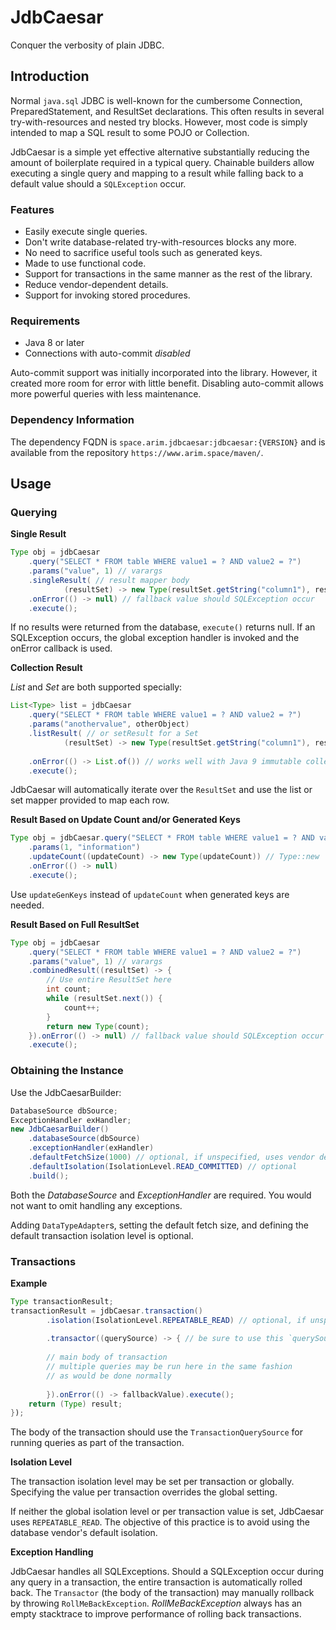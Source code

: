 
# JdbCaesar

Conquer the verbosity of plain JDBC.

## Introduction

Normal `java.sql` JDBC is well-known for the cumbersome Connection, PreparedStatement, and ResultSet declarations. This often results in several try-with-resources and nested try blocks. However, most code is simply intended to map a SQL result to some POJO or Collection.

JdbCaesar is a simple yet effective alternative substantially reducing the amount of boilerplate required in a typical query. Chainable builders allow executing a single query and mapping to a result while falling back to a default value should a `SQLException` occur.

### Features

* Easily execute single queries.
* Don't write database-related try-with-resources blocks any more.
* No need to sacrifice useful tools such as generated keys.
* Made to use functional code.
* Support for transactions in the same manner as the rest of the library.
* Reduce vendor-dependent details.
* Support for invoking stored procedures.

### Requirements

* Java 8 or later
* Connections with auto-commit *disabled*

Auto-commit support was initially incorporated into the library. However, it created more room for error with little benefit. Disabling auto-commit allows more powerful queries with less maintenance.

### Dependency Information

The dependency FQDN is `space.arim.jdbcaesar:jdbcaesar:{VERSION}` and is available from the repository `https://www.arim.space/maven/`.

## Usage

### Querying

**Single Result**

```java
Type obj = jdbCaesar
	.query("SELECT * FROM table WHERE value1 = ? AND value2 = ?")
	.params("value", 1) // varargs
	.singleResult( // result mapper body
			(resultSet) -> new Type(resultSet.getString("column1"), resultSet.getInt("column2")))
	.onError(() -> null) // fallback value should SQLException occur
	.execute();
```

If no results were returned from the database, `execute()` returns null. If an SQLException occurs, the global exception handler
is invoked and the onError callback is used.

**Collection Result**

*List* and *Set* are both supported specially:

```java
List<Type> list = jdbCaesar
	.query("SELECT * FROM table WHERE value1 = ? AND value2 = ?")
	.params("anothervalue", otherObject)
	.listResult( // or setResult for a Set
			(resultSet) -> new Type(resultSet.getString("column1"), resultSet.getInt("column2")))
			
	.onError(() -> List.of()) // works well with Java 9 immutable collection factories
	.execute();
```

JdbCaesar will automatically iterate over the `ResultSet` and use the list or set mapper provided to map
each row.

**Result Based on Update Count and/or Generated Keys**

```java
Type obj = jdbCaesar.query("SELECT * FROM table WHERE value1 = ? AND value2 = ?")
	.params(1, "information")
	.updateCount((updateCount) -> new Type(updateCount)) // Type::new
	.onError(() -> null)
	.execute();
```

Use `updateGenKeys` instead of `updateCount` when generated keys are needed.

**Result Based on Full ResultSet**

```java
Type obj = jdbCaesar
	.query("SELECT * FROM table WHERE value1 = ? AND value2 = ?")
	.params("value", 1) // varargs
	.combinedResult((resultSet) -> {
	    // Use entire ResultSet here
	    int count;
	    while (resultSet.next()) {
	        count++;
	    }
	    return new Type(count);
	}).onError(() -> null) // fallback value should SQLException occur
	.execute();
```

### Obtaining the Instance

Use the JdbCaesarBuilder:

```java
DatabaseSource dbSource;
ExceptionHandler exHandler;
new JdbCaesarBuilder()
    .databaseSource(dbSource)
    .exceptionHandler(exHandler)
    .defaultFetchSize(1000) // optional, if unspecified, uses vendor default
    .defaultIsolation(IsolationLevel.READ_COMMITTED) // optional
    .build();
```

Both the *DatabaseSource* and *ExceptionHandler* are required. You would not want to omit handling any exceptions.

Adding `DataTypeAdapter`s, setting the default fetch size, and defining the default transaction isolation level is optional.

### Transactions

**Example**

```java
Type transactionResult;
transactionResult = jdbCaesar.transaction()
		.isolation(IsolationLevel.REPEATABLE_READ) // optional, if unspecified, uses global default
		
		.transactor((querySource) -> { // be sure to use this `querySource` to create queries and not the JdbCaesar instance!
		
		// main body of transaction
		// multiple queries may be run here in the same fashion
		// as would be done normally
		
		}).onError(() -> fallbackValue).execute();
	return (Type) result;
});
```

The body of the transaction should use the `TransactionQuerySource` for running queries as part of the transaction.

**Isolation Level**

The transaction isolation level may be set per transaction or globally. Specifying the value per transaction overrides the global setting.

If neither the global isolation level or per transaction value is set, JdbCaesar uses `REPEATABLE_READ`. The objective of this practice is to avoid using the database vendor's default isolation.

**Exception Handling**

JdbCaesar handles all SQLExceptions. Should a SQLException occur during any query in a transaction, the entire transaction is automatically rolled back. The `Transactor` (the body of the transaction) may manually rollback by throwing `RollMeBackException`. *RollMeBackException* always has an empty stacktrace to improve performance of rolling back transactions.

